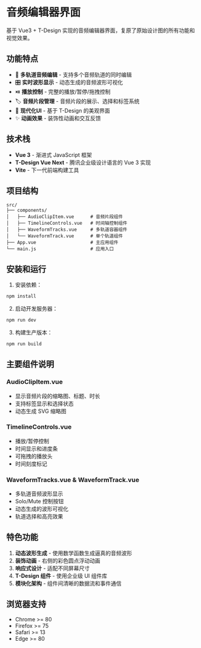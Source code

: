 # 音频编辑器界面

基于 Vue3 + T-Design 实现的音频编辑器界面，复原了原始设计图的所有功能和视觉效果。

## 功能特点

- 🎵 **多轨道音频编辑** - 支持多个音频轨道的同时编辑
- 🎛️ **实时波形显示** - 动态生成的音频波形可视化
- ⏯️ **播放控制** - 完整的播放/暂停/拖拽控制
- 🏷️ **音频片段管理** - 音频片段的展示、选择和标签系统
- 🎨 **现代化UI** - 基于 T-Design 的美观界面
- ✨ **动画效果** - 装饰性动画和交互反馈

## 技术栈

- **Vue 3** - 渐进式 JavaScript 框架
- **T-Design Vue Next** - 腾讯企业级设计语言的 Vue 3 实现
- **Vite** - 下一代前端构建工具

## 项目结构

```
src/
├── components/
│   ├── AudioClipItem.vue      # 音频片段组件
│   ├── TimelineControls.vue   # 时间轴控制组件
│   ├── WaveformTracks.vue     # 多轨道容器组件
│   └── WaveformTrack.vue      # 单个轨道组件
├── App.vue                    # 主应用组件
└── main.js                    # 应用入口
```

## 安装和运行

1. 安装依赖：
```bash
npm install
```

2. 启动开发服务器：
```bash
npm run dev
```

3. 构建生产版本：
```bash
npm run build
```

## 主要组件说明

### AudioClipItem.vue
- 显示音频片段的缩略图、标题、时长
- 支持标签显示和选择状态
- 动态生成 SVG 缩略图

### TimelineControls.vue
- 播放/暂停控制
- 时间显示和进度条
- 可拖拽的播放头
- 时间刻度标记

### WaveformTracks.vue & WaveformTrack.vue
- 多轨道音频波形显示
- Solo/Mute 控制按钮
- 动态生成的波形可视化
- 轨道选择和高亮效果

## 特色功能

1. **动态波形生成** - 使用数学函数生成逼真的音频波形
2. **装饰动画** - 右侧的彩色圆点浮动动画
3. **响应式设计** - 适配不同屏幕尺寸
4. **T-Design 组件** - 使用企业级 UI 组件库
5. **模块化架构** - 组件间清晰的数据流和事件通信

## 浏览器支持

- Chrome >= 80
- Firefox >= 75
- Safari >= 13
- Edge >= 80